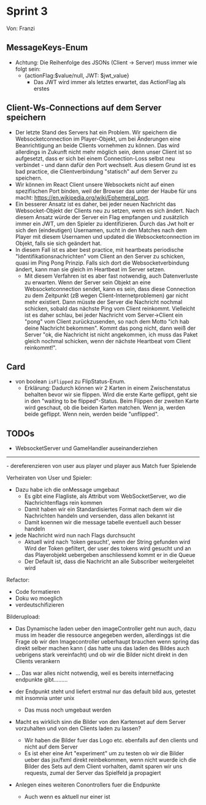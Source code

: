 # Sprint 3

Von: Franzi

## MessageKeys-Enum

- Achtung: Die Reihenfolge des JSONs (Client -> Server) muss immer wie folgt sein:
    - {actionFlag:$value/null, JWT: $jwt_value}
        - Das JWT wird immer als letztes erwartet, das ActionFlag als erstes

## Client-Ws-Connections auf dem Server speichern

- Der letzte Stand des Servers hat ein Problem. Wir speichern die Websocketconnection im Player-Objekt, um bei
  Änderungen eine Beanrichtigung an beide Clients vornehmen zu können. Das wird allerdings in Zukunft nicht mehr möglich
  sein, denn unser Client ist so aufgesetzt, dass er sich bei einem Connection-Loss selbst neu verbindet - und dann
  dafür den Port wechselt. Aus diesem Grund ist es bad practice, die Clientverbindung "statisch" auf dem Server zu
  speichern.
- Wir können im React Client unsere Websockets nicht auf einen spezifischen Port binden, weil der Browser das unter der
  Haube für uns macht: https://en.wikipedia.org/wiki/Ephemeral_port.
- Ein besserer Ansatz ist es daher, bei jeder neuen Nachricht das Websocket-Objekt der Clients neu zu setzen, wenn es
  sich ändert. Nach diesem Ansatz würde der Server ein Flag empfangen und zusätzlich immer ein JWT, um den Spieler zu
  identifizieren. Durch das Jwt holt er sich den (eindeutigen) Usernamen, sucht in den Matches nach dem Player mit
  diesem Usernamen und updated die Websocketconnection im Objekt, falls sie sich geändert hat.
- In diesem Fall ist es aber best practice, mit heartbeats periodische "Identifikationsnachrichten" vom Client an den
  Server zu schicken, quasi im Ping Pong Prinzip. Falls sich dort die Websocketverbindung ändert, kann man sie gleich im
  Heartbeat im Server setzen.
    - Mit diesem Verfahren ist es aber fast notwendig, auch Datenverluste zu erwarten. Wenn der Server sein Objekt an
      eine Websocketconnection sendet, kann es sein, dass diese Connection zu dem Zeitpunkt (zB wegen
      Client-Internetproblemen) gar nicht mehr existiert. Dann müsste der Server die Nachricht nochmal schicken, sobald
      das nächste Ping vom Client reinkommt. Vielleicht ist es daher schlau, bei jeder Nachricht vom Server->Client
      ein "pong" vom Client zurückzusenden, so nach dem Motto "ich hab deine Nachricht bekommen". Kommt das pong nicht,
      dann weiß der Server "ok, die Nachricht ist nicht angekommen, ich muss das Paket gleich nochmal schicken, wenn der
      nächste Heartbeat vom Client reinkommt!".

## Card

- von boolean `isFlipped` zu FlipStatus-Enum.
    - Erklärung: Dadurch können wir 2 Karten in einem Zwischenstatus behalten bevor wir sie flippen. Wird die erste
      Karte geflippt, geht sie in den "waiting to be flipped"-Status. Beim Flippen der zweiten Karte wird geschaut, ob
      die beiden Karten matchen. Wenn ja, werden beide geflippt. Wenn nein, werden beide "unflipped".

## TODOs

- WebsocketServer und GameHandler auseinanderziehen

<hr>
- dereferenzieren von user aus player und player aus Match fuer Spielende

Verheiraten von User und Spieler:

- Dazu habe ich die onMessage umgebaut
    - Es gibt eine Flagliste, als Attribut vom WebSocketServer, wo die Nachrichtenflags rein kommen
    - Damit haben wir ein Standardisiertes Format nach dem wir die Nachrichten handeln und versenden, dass allen bekannt
      ist
    - Damit koennen wir die message tabelle eventuell auch besser handeln
- jede Nachricht wird nun nach Flags durchsucht
    - Aktuell wird nach 'token gesucht', wenn der String gefunden wird Wird der Token gefiltert, der user des tokens
      wird gesucht und an das Playerobjekt uebergeben anschliessend kommt er in die Queue
    - Der Default ist, dass die Nachricht an alle Subscriber weitergeleitet wird

Refactor:

- Code formatieren
- Doku wo moeglich
- verdeutschifizieren

Bilderupload:

- Das Dynamische laden ueber den imageController geht nun auch, dazu muss im header die ressource angegeben werden,
  allerdinggs ist die Frage ob wir den Imagecontroller ueberhaupt brauchen wenn spring das direkt selber machen kann (
  das hatte uns das laden des Bildes auch uebrigens stark vereinfacht)
  und ob wir die Bilder nicht direkt in den Clients verankern
- ... Das war alles nicht notwendig, weil es bereits internetfacing endpunkte gibt.........
- der Endpunkt steht und liefert erstmal nur das default bild aus, getestet mit insomnia unter unix
    - Das muss noch umgebaut werden
- Macht es wirklich sinn die Bilder von den Kartenset auf dem Server vorzuhalten und von den Clients laden zu lassen?
    - Wir haben die Bilder fuer das Logo etc. ebenfalls auf den clients und nicht auf dem Server
    - Es ist eher eine Art "experiment" um zu testen ob wir die Bilder ueber das jsx/fxml direkt reinbekommen, wenn
      nicht wuerde ich die Bilder des Sets auf dem Client vorhalten, damit sparen wir uns requests, zumal der Server das
      Spielfeld ja propagiert

- Anlegen eines weiteren Conontrollers fuer die Endpunkte
    - Auch wenn es aktuell nur einer ist